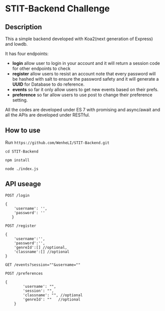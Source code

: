 # STIT-Backend Challenge

## Description

This a simple backend developed with Koa2(next generation of Express) and lowdb.

It has four endpoints:
 - **login** allow user to login in your account and it will return a session code for other endpoints to check
 -  **register** allow users to resist an account note that every password will be hashed with salt to ensure the password safety and it will generate a **UUID** for Database to do reference.
 - **events** so far it only allow users to get new events based on their prefs.
 - **preference** so far allow users to use post to change their preference setting.

All the codes are developed under ES 7 with promising and async/await and all the APIs are developed under RESTful.

## How to use

Run ``https://github.com/WenheLI/STIT-Backend.git``

``cd STIT-Backend``

``npm install``

``node ./index.js``

## API useage

``POST /login``
``` 
{
    'username': '',
    'password': ''
   }
```

``POST /register``
```
{
    'username':'',
    'password':'',
    'genreId':[] //optional,
    'classname':[] //optional
}
```

``GET /events?session=""&username=""``

``POST /preferences``
```
{       
        'username': "",
        'session': "",
        'classname': "", //optional
        'genreId': ""   //optional
    }
```
